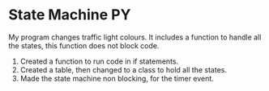 # State Machine PY

My program changes traffic light colours.
It includes a function to handle all the states, this function does not block code.

1. Created a function to run code in if statements.
2. Created a table, then changed to a class to hold all the states.
3. Made the state machine non blocking, for the timer event.
